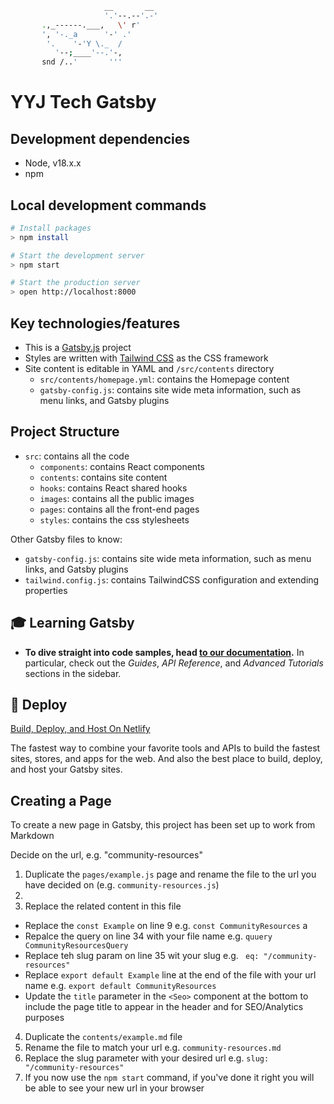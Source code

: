 ```sh
                     __       __
                     '.'--.--'.-'
       .,_------.___,   \' r'
       ', '-._a      '-' .'
        '.    '-'Y \._  /
          '--;____'--.'-,
       snd /..'       '''
```

# YYJ Tech Gatsby

## Development dependencies

- Node, v18.x.x
- npm

## Local development commands

```sh
# Install packages
> npm install

# Start the development server
> npm start

# Start the production server
> open http://localhost:8000
```

## Key technologies/features

- This is a [Gatsby.js](https://www.gatsbyjs.com/) project
- Styles are written with [Tailwind CSS](https://tailwindcss.com/) as the CSS framework
- Site content is editable in YAML and `/src/contents` directory
  - `src/contents/homepage.yml`: contains the Homepage content
  - `gatsby-config.js`: contains site wide meta information, such as menu links, and Gatsby plugins

## Project Structure

- `src`: contains all the code
  - `components`: contains React components
  - `contents`: contains site content
  - `hooks`: contains React shared hooks
  - `images`: contains all the public images
  - `pages`: contains all the front-end pages
  - `styles`: contains the css stylesheets

Other Gatsby files to know:

- `gatsby-config.js`: contains site wide meta information, such as menu links, and Gatsby plugins
- `tailwind.config.js`: contains TailwindCSS configuration and extending properties

## 🎓 Learning Gatsby

- **To dive straight into code samples, head [to our documentation](https://www.gatsbyjs.com/docs/).** In particular, check out the _Guides_, _API Reference_, and _Advanced Tutorials_ sections in the sidebar.

## 💫 Deploy

[Build, Deploy, and Host On Netlify](https://netlify.com)

The fastest way to combine your favorite tools and APIs to build the fastest sites, stores, and apps for the web. And also the best place to build, deploy, and host your Gatsby sites.

## Creating a Page

To create a new page in Gatsby, this project has been set up to work from Markdown

Decide on the url, e.g. "community-resources"

1. Duplicate the `pages/example.js` page and rename the file to the url you have decided on (e.g. `community-resources.js`)
2. 
3. Replace the related content in this file
  * Replace the `const Example` on line 9 e.g. `const CommunityResources` a
  * Repalce the query on line 34 with your file name e.g. `quuery CommunityResourcesQuery`
  * Replace teh slug param on line 35 wit your slug e.g. ` eq: "/community-resources"`
  * Replace `export default Example` line at the end of the file with your url name e.g. `export default CommunityResources`
  * Update the `title` parameter in the `<Seo>` component at the bottom to include the page title to appear in the header and for SEO/Analytics purposes
4. Duplicate the `contents/example.md` file
5. Rename the file to match your url e.g. `community-resources.md`
6. Replace the slug parameter with your desired url e.g. `slug: "/community-resources"` 
7. If you now use the `npm start` command, if you've done it right you will be able to see your new url in your browser 